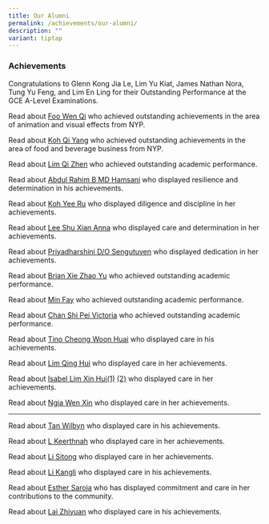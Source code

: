 ```yaml
---
title: Our Alumni
permalink: /achievements/our-alumni/
description: ""
variant: tiptap
---
```

<h3>Achievements</h3>
<p>Congratulations to Glenn Kong Jia Le, Lim Yu Kiat, James Nathan Nora,
Tung Yu Feng, and Lim En Ling for their Outstanding Performance at the
GCE A-Level Examinations.</p>
<p>Read about <a href="https://staging.d3sil9pzbw3lij.amplifyapp.com/images/Achievements/2025_Foo_Wen_Qi_Outstanding_Achievement.jpg" rel="noopener noreferrer nofollow" target="_blank">Foo Wen Qi</a> who
achieved outstanding achievements in the area of animation and visual effects
from NYP.</p>
<p>Read about <a href="https://staging.d3sil9pzbw3lij.amplifyapp.com/images/Achievements/2025_Koh_Qi_Yang_Outstanding_Achievement.jpg" rel="noopener noreferrer nofollow" target="_blank">Koh Qi Yang</a> who
achieved outstanding achievements in the area of food and beverage business
from NYP.</p>
<p>Read about&nbsp;<a href="https://staging.d3sil9pzbw3lij.amplifyapp.com/images/Achievements/2020%20alumni%20lim%20qi%20zhen.jpg" rel="noopener noreferrer nofollow" target="_blank">Lim Qi Zhen</a>&nbsp;who
achieved outstanding academic performance.</p>
<p>Read about&nbsp;<a href="https://staging.d3sil9pzbw3lij.amplifyapp.com/images/Achievements/2022%20alumni%20abdul%20rahim%20b%20md%20hamsani.jpg" rel="noopener noreferrer nofollow" target="_blank">Abdul Rahim B MD Hamsani</a>&nbsp;who
displayed resilience and determination in his achievements.</p>
<p>Read about&nbsp;<a href="https://staging.d3sil9pzbw3lij.amplifyapp.com/images/Achievements/2022%20alumni%20koh%20yee%20ru.jpg" rel="noopener noreferrer nofollow" target="_blank">Koh Yee Ru</a>&nbsp;who
displayed diligence and discipline in her achievements.</p>
<p>Read about&nbsp;<a href="https://staging.d3sil9pzbw3lij.amplifyapp.com/images/Achievements/2022%20alumni%20abdul%20rahim%20b%20md%20hamsani%20&amp;%20lee%20shu%20xian%20anna.jpg" rel="noopener noreferrer nofollow" target="_blank">Lee Shu Xian Anna</a>&nbsp;who
displayed care and determination in her achievements.</p>
<p>Read about&nbsp;<a href="https://staging.d3sil9pzbw3lij.amplifyapp.com/images/Achievements/2022%20alumni%20priyadharshini%20do%20sengutuven.jpg" rel="noopener noreferrer nofollow" target="_blank">Priyadharshini D/O Sengutuven</a>&nbsp;who
displayed dedication in her achievements.</p>
<p>Read about&nbsp;<a href="https://staging.d3sil9pzbw3lij.amplifyapp.com/images/Achievements/2022%20alumni%20brian%20xie%20zhao%20yu.jpg" rel="noopener noreferrer nofollow" target="_blank">Brian Xie Zhao Yu</a>&nbsp;who
achieved outstanding academic performance.</p>
<p>Read about&nbsp;<a href="https://staging.d3sil9pzbw3lij.amplifyapp.com/images/Achievements/2022%20alumni%20jingli%20kixon%20&amp;%20min%20fay.jpg" rel="noopener noreferrer nofollow" target="_blank">Min Fay</a>&nbsp;who
achieved outstanding academic performance.</p>
<p>Read about&nbsp;<a href="https://staging.d3sil9pzbw3lij.amplifyapp.com/images/Achievements/2022%20alumni%20chan%20shi%20pei%20victoria.jpg" rel="noopener noreferrer nofollow" target="_blank">Chan Shi Pei Victoria</a>&nbsp;who
achieved outstanding academic performance.</p>
<p>Read about&nbsp;<a href="https://staging.d3sil9pzbw3lij.amplifyapp.com/images/Achievements/2022%20alumni%20tino%20cheong%20woon%20huai.jpg" rel="noopener noreferrer nofollow" target="_blank">Tino Cheong Woon Huai</a>&nbsp;who
displayed care in his achievements.</p>
<p>Read about&nbsp;<a href="https://staging.d3sil9pzbw3lij.amplifyapp.com/images/Achievements/2022%20alumni%20lim%20qing%20hui.jpg" rel="noopener noreferrer nofollow" target="_blank">Lim Qing Hui</a>&nbsp;who
displayed care in her achievements.</p>
<p>Read about&nbsp;<a href="https://staging.d3sil9pzbw3lij.amplifyapp.com/images/Achievements/2022%20alumni%20isabel%20lim.jpg" rel="noopener noreferrer nofollow" target="_blank">Isabel Lim Xin Hui(1)</a> 
<a href="https://staging.d3sil9pzbw3lij.amplifyapp.com/images/Achievements/2022%20alumni%20isabel%20lim2.jpg" rel="noopener noreferrer nofollow" target="_blank">(2)</a>&nbsp;who displayed care in her achievements.</p>
<p>Read about&nbsp;<a href="https://staging.d3sil9pzbw3lij.amplifyapp.com/images/Achievements/2022%20alumni%20ngia%20wen%20xin.jpg" rel="noopener noreferrer nofollow" target="_blank">Ngia Wen Xin</a>&nbsp;who
displayed care in her achievements.</p>
<hr>
<p>Read about&nbsp;<a href="https://staging.d3sil9pzbw3lij.amplifyapp.com/images/Achievements/2022%20alumni%20tan%20wilbyn.jpg" rel="noopener noreferrer nofollow" target="_blank">Tan Wilbyn</a>&nbsp;who
displayed care in his achievements.</p>
<p>Read about&nbsp;<a href="https://staging.d3sil9pzbw3lij.amplifyapp.com/images/Achievements/2022%20alumni%20keerthnah.jpg" rel="noopener noreferrer nofollow" target="_blank">L Keerthnah</a>&nbsp;who
displayed care in her achievements.</p>
<p>Read about&nbsp;<a href="https://staging.d3sil9pzbw3lij.amplifyapp.com/images/Achievements/2022%20alumni%20lee%20sitong.jpg" rel="noopener noreferrer nofollow" target="_blank">Li Sitong</a>&nbsp;who
displayed care in her achievements.</p>
<p>Read about&nbsp;<a href="https://staging.d3sil9pzbw3lij.amplifyapp.com/images/Achievements/2022%20alumni%20li%20kangli.jpg" rel="noopener noreferrer nofollow" target="_blank">Li Kangli</a>&nbsp;who
displayed care in his achievements.</p>
<p>Read about&nbsp;<a href="https://staging.d3sil9pzbw3lij.amplifyapp.com/images/Achievements/2022%20alumni%20esther%20saroja.jpg" rel="noopener noreferrer nofollow" target="_blank">Esther Saroja</a>&nbsp;who
has displayed commitment and care in her contributions to the community.</p>
<p>Read about&nbsp;<a href="https://staging.d3sil9pzbw3lij.amplifyapp.com/images/Achievements/2022%20alumni%20lai%20zhiyuan.jpg" rel="noopener noreferrer nofollow" target="_blank">Lai Zhiyuan</a>&nbsp;who
displayed care in his achievements.</p>